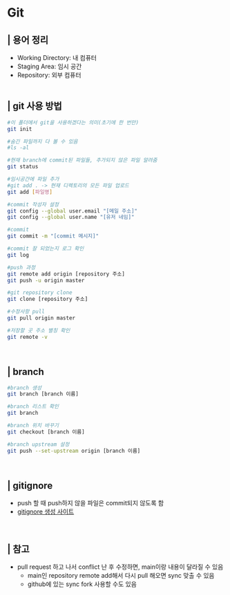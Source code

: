 # Git
## | 용어 정리
- Working Directory: 내 컴퓨터
- Staging Area: 임시 공간
- Repository: 외부 컴퓨터
<br><br>

## | git 사용 방법
```bash
#이 폴더에서 git을 사용하겠다는 의미(초기에 한 번만)
git init

#숨긴 파일까지 다 볼 수 있음
#ls -al

#현재 branch에 commit된 파일들, 추가되지 않은 파일 알려줌
git status

#임시공간에 파일 추가
#git add . -> 현재 디렉토리의 모든 파일 업로드
git add [파일명]

#commit 작성자 설정
git config --global user.email "[메일 주소]"
git config --global user.name "[유저 네임]"

#commit
git commit -m "[commit 메시지]"

#commit 잘 되었는지 로그 확인
git log

#push 과정
git remote add origin [repository 주소]
git push -u origin master

#git repository clone
git clone [repository 주소]

#수정사항 pull
git pull origin master

#저장할 곳 주소 별칭 확인
git remote -v
```
<br>

## | branch
```bash
#branch 생성
git branch [branch 이름]

#branch 리스트 확인
git branch

#branch 위치 바꾸기
git checkout [branch 이름]

#branch upstream 설정
git push --set-upstream origin [branch 이름]

```
<br>

## | gitignore
- push 할 때 push하지 않을 파일은 commit되지 않도록 함
- [gitignore 생성 사이트](https://www.toptal.com/developers/gitignore)
<br>

## | 참고
- pull request 하고 나서 conflict 난 후 수정하면, main이랑 내용이 달라질 수 있음
    - main인 repository remote add해서 다시 pull 해오면 sync 맞출 수 있음
    - github에 있는 sync fork 사용할 수도 있음
